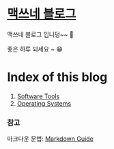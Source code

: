 <style type="text/css">
  @import url("/css/style-header.css");
</style>

# [맥쓰네 블로그](https://home-max.github.io "https://home-max.github.io")
맥쓰네 블로그 입니덩~~ 🎉

좋은 하루 되세요 ~ 😁

# Index of this blog

1. [Software Tools](./software_tools "https://home-max.github.io/software_tools")
1. [Operating Systems](./operating_systems "https://home-max.github.io/operating_systems")
<!-- TODO: problem solving -->

### 참고
마크다운 문법: [Markdown Guide](https://www.markdownguide.org/ "markdown guide website")
